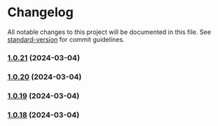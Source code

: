 # Changelog

All notable changes to this project will be documented in this file. See [standard-version](https://github.com/conventional-changelog/standard-version) for commit guidelines.

### [1.0.21](https://github.com/like0413/electron-vite-vue/compare/v1.0.20...v1.0.21) (2024-03-04)

### [1.0.20](https://github.com/like0413/electron-vite-vue/compare/v1.0.19...v1.0.20) (2024-03-04)

### [1.0.19](https://github.com/like0413/electron-vite-vue/compare/v1.0.18...v1.0.19) (2024-03-04)

### [1.0.18](https://github.com/like0413/electron-vite-vue/compare/v1.0.17...v1.0.18) (2024-03-04)
